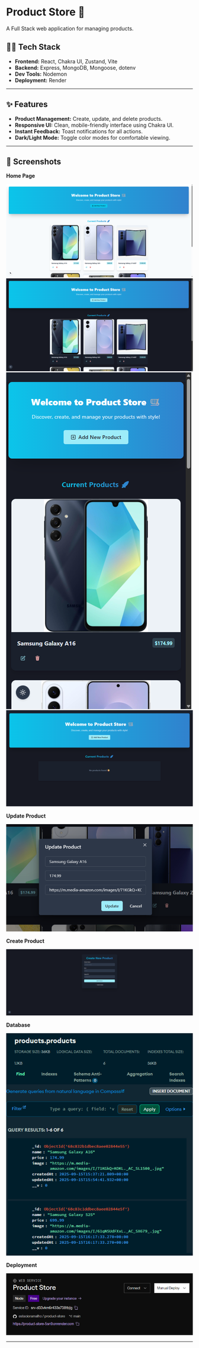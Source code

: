 # Product Store 🛒

A Full Stack web application for managing products.

## 🧑‍💻 Tech Stack

- **Frontend:** React, Chakra UI, Zustand, Vite
- **Backend:** Express, MongoDB, Mongoose, dotenv
- **Dev Tools:** Nodemon
- **Deployment:** Render

---

## ✨ Features

- **Product Management:** Create, update, and delete products.
- **Responsive UI:** Clean, mobile-friendly interface using Chakra UI.
- **Instant Feedback:** Toast notifications for all actions.
- **Dark/Light Mode:** Toggle color modes for comfortable viewing.

---

## 🚀 Screenshots

**Home Page**

![Home Page Light](screenshots/HomePageLight.png)
![Home Page Dark](screenshots/HomePageDark.png)
![Home Page Mobile](screenshots/HomePageMobile.png)
![Home Page Empty](screenshots/HomePageEmpty.png)

**Update Product**

![Update Product](screenshots/UpdateProduct.png)

**Create Product**

![Create Product](screenshots/CreatePage.png)

**Database**

![Database](screenshots/Database.png)

**Deployment**

![Deploy](screenshots/Deploy.png)

---
